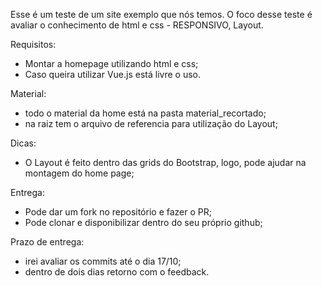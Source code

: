 Esse é um teste de um site exemplo que nós temos.
O foco desse teste é avaliar o conhecimento de html e css - RESPONSIVO, Layout. 


Requisitos:
 - Montar a homepage utilizando html e css;
 - Caso queira utilizar Vue.js está livre o uso.

Material:
- todo o material da home está na pasta material_recortado;
- na raiz tem o arquivo de referencia para utilização do Layout;

Dicas:
- O Layout é feito dentro das grids do Bootstrap, logo, pode ajudar na montagem do home page;

Entrega:
- Pode dar um fork no repositório e fazer o PR;
- Pode clonar e disponibilizar dentro do seu próprio github;

Prazo de entrega:
- irei avaliar os commits até o dia 17/10;
- dentro de dois dias retorno com o feedback.

